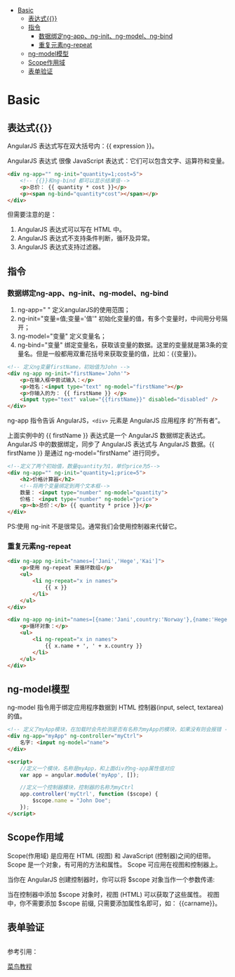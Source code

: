 <!-- TOC -->

- [Basic](#basic)
    - [表达式{{}}](#表达式)
    - [指令](#指令)
        - [数据绑定ng-app、ng-init、ng-model、ng-bind](#数据绑定ng-appng-initng-modelng-bind)
        - [重复元素ng-repeat](#重复元素ng-repeat)
    - [ng-model模型](#ng-model模型)
    - [Scope作用域](#scope作用域)
    - [表单验证](#表单验证)

<!-- /TOC -->
<a id="markdown-basic" name="basic"></a>
# Basic

<a id="markdown-表达式" name="表达式"></a>
## 表达式{{}}
AngularJS 表达式写在双大括号内：{{ expression }}。

AngularJS 表达式 很像 JavaScript 表达式：它们可以包含文字、运算符和变量。

```html
<div ng-app="" ng-init="quantity=1;cost=5">
    <!-- {{}}和ng-bind 都可以显示结果值-->
    <p>总价： {{ quantity * cost }}</p>
    <p><span ng-bind="quantity*cost"></span></p>
</div>
```
但需要注意的是：
1. AngularJS 表达式可以写在 HTML 中。
2. AngularJS 表达式不支持条件判断，循环及异常。
3. AngularJS 表达式支持过滤器。

<a id="markdown-指令" name="指令"></a>
## 指令

<a id="markdown-数据绑定ng-appng-initng-modelng-bind" name="数据绑定ng-appng-initng-modelng-bind"></a>
### 数据绑定ng-app、ng-init、ng-model、ng-bind

1. ng-app=" "  定义angularJS的使用范围；
2. ng-init="变量=值;变量='值'"  初始化变量的值，有多个变量时，中间用分号隔开；
3. ng-model="变量"  定义变量名；
4. ng-bind="变量"  绑定变量名，获取该变量的数据。这里的变量就是第3条的变量名。但是一般都用双重花括号来获取变量的值，比如：{{变量}}。

```html
<!-- 定义ng变量firstName，初始值为John -->
<div ng-app ng-init="firstName='John'">
    <p>在输入框中尝试输入：</p>
    <p>姓名：<input type="text" ng-model="firstName"></p>
    <p>你输入的为： {{ firstName }} </p>
    <input type="text" value="{{firstName}}" disabled="disabled" />
</div>
```
ng-app 指令告诉 AngularJS，`<div>` 元素是 AngularJS 应用程序 的"所有者"。

上面实例中的 {{ firstName }} 表达式是一个 AngularJS 数据绑定表达式。AngularJS 中的数据绑定，同步了 AngularJS 表达式与 AngularJS 数据。{{ firstName }} 是通过 ng-model="firstName" 进行同步。

```html
<!--定义了两个初始值，数量quantity为1，单价price为5-->
<div ng-app="" ng-init="quantity=1;price=5">
    <h2>价格计算器</h2>
    <!--将两个变量绑定到两个文本框-->
    数量： <input type="number" ng-model="quantity">
    价格： <input type="number" ng-model="price">
    <p><b>总价：</b> {{ quantity * price }}</p>
</div>
```

PS:使用 ng-init 不是很常见。通常我们会使用控制器来代替它。

<a id="markdown-重复元素ng-repeat" name="重复元素ng-repeat"></a>
### 重复元素ng-repeat

```html
<div ng-app ng-init="names=['Jani','Hege','Kai']">
    <p>使用 ng-repeat 来循环数组</p>
    <ul>
        <li ng-repeat="x in names">
            {{ x }}
        </li>
    </ul>
</div>
```

```html
<div ng-app ng-init="names=[{name:'Jani',country:'Norway'},{name:'Hege',country:'Sweden'},{name:'Kai',country:'Denmark'}]">
    <p>循环对象：</p>
    <ul>
        <li ng-repeat="x in names">
            {{ x.name + ', ' + x.country }}
        </li>
    </ul>
</div>
```

<a id="markdown-ng-model模型" name="ng-model模型"></a>
## ng-model模型
ng-model 指令用于绑定应用程序数据到 HTML 控制器(input, select, textarea)的值。

```html
<!-- 定义了myApp模块，在加载时会先检测是否有名称为myApp的模块，如果没有则会报错 -->
<div ng-app="myApp" ng-controller="myCtrl">
    名字: <input ng-model="name">
</div>

<script>
    //定义一个模块，名称是myApp，和上面div的ng-app属性值对应
    var app = angular.module('myApp', []);

    //定义一个控制器模块，控制器的名称为myCtrl
    app.controller('myCtrl', function ($scope) {
        $scope.name = "John Doe";
    });
</script>
```

<a id="markdown-scope作用域" name="scope作用域"></a>
## Scope作用域
Scope(作用域) 是应用在 HTML (视图) 和 JavaScript (控制器)之间的纽带。
Scope 是一个对象，有可用的方法和属性。
Scope 可应用在视图和控制器上。

当你在 AngularJS 创建控制器时，你可以将 $scope 对象当作一个参数传递:

当在控制器中添加 $scope 对象时，视图 (HTML) 可以获取了这些属性。
视图中，你不需要添加 $scope 前缀, 只需要添加属性名即可，如： {{carname}}。

<a id="markdown-表单验证" name="表单验证"></a>
## 表单验证

```html

```


参考引用：

[菜鸟教程](http://www.runoob.com/angularjs/angularjs-directives.html)
